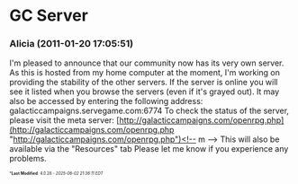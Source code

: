 # GC Server

### **Alicia** (2011-01-20 17:05:51)

I'm pleased to announce that our community now has its very own server.
As this is hosted from my home computer at the moment, I'm working on providing the stability of the other servers.
If the server is online you will see it listed when you browse the servers (even if it's grayed out).
It may also be accessed by entering the following address: galacticcampaigns.servegame.com:6774
To check the status of the server, please visit the meta server: <!-- m -->[http://galacticcampaigns.com/openrpg.php](http://galacticcampaigns.com/openrpg.php "http://galacticcampaigns.com/openrpg.php")<!-- m -->
This will also be available via the "Resources" tab
Please let me know if you experience any problems.



<span style="font-size: 0.5em;">***Last Modified**: 4.0.28 - *2025-06-02 21:36:11 EDT*</span>
